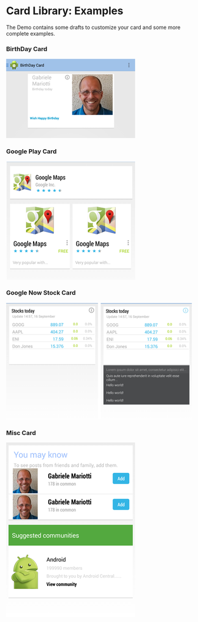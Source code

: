 # Card Library: Examples

The Demo contains some drafts to customize your card and some more complete examples.

### BirthDay Card

![Screen](https://github.com/gabrielemariotti/cardslib/raw/master/demo/images/demo/birthday.png)

### Google Play Card

![Screen](https://github.com/gabrielemariotti/cardslib/raw/master/demo/images/demo/gplay.png)

### Google Now Stock Card

![Screen](https://github.com/gabrielemariotti/cardslib/raw/master/demo/images/demo/gnow.png)

### Misc Card

![Screen](https://github.com/gabrielemariotti/cardslib/raw/master/demo/images/demo/misc.png)


